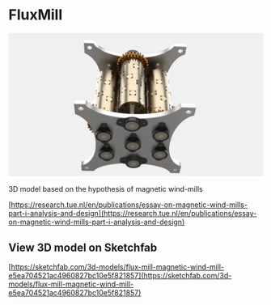 # FluxMill

![FluxMill](https://github.com/SourceCodeAndStuff/FluxMill/blob/main/Gear%20flux.2073.jpg)

3D model based on the hypothesis of magnetic wind-mills

[https://research.tue.nl/en/publications/essay-on-magnetic-wind-mills-part-i-analysis-and-design](https://research.tue.nl/en/publications/essay-on-magnetic-wind-mills-part-i-analysis-and-design)

## View 3D model on Sketchfab

[https://sketchfab.com/3d-models/flux-mill-magnetic-wind-mill-e5ea704521ac4960827bc10e5f821857](https://sketchfab.com/3d-models/flux-mill-magnetic-wind-mill-e5ea704521ac4960827bc10e5f821857)
